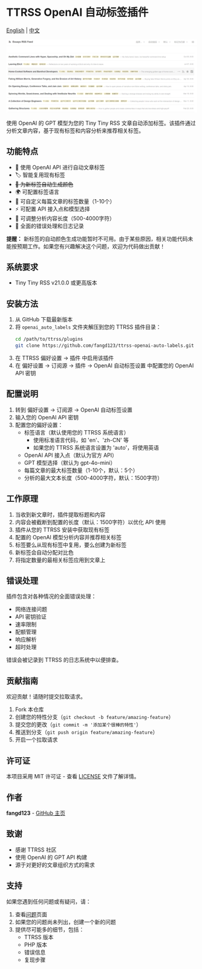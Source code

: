 # TTRSS OpenAI 自动标签插件

[English](README.md) | [中文](README_zh.md)

![插件截图](Screenshot.png)

使用 OpenAI 的 GPT 模型为您的 Tiny Tiny RSS 文章自动添加标签。该插件通过分析文章内容，基于现有标签和内容分析来推荐相关标签。

## 功能特点

- 🤖 使用 OpenAI API 进行自动文章标签
- 🏷️ 智能复用现有标签
- ~~🎨 为新标签自动生成颜色~~
- 🌍 可配置标签语言
- 🔄 可自定义每篇文章的标签数量（1-10个）
- ⚡ 可配置 API 接入点和模型选择
- 📝 可调整分析内容长度（500-4000字符）
- 🎯 全面的错误处理和日志记录

**提醒：** 新标签的自动颜色生成功能暂时不可用。由于某些原因，相关功能代码未能按预期工作。如果您有兴趣解决这个问题，欢迎为代码做出贡献！

## 系统要求

- Tiny Tiny RSS v21.0.0 或更高版本

## 安装方法

1. 从 GitHub 下载最新版本
2. 将 `openai_auto_labels` 文件夹解压到您的 TTRSS 插件目录：
   ```bash
   cd /path/to/ttrss/plugins
   git clone https://github.com/fangd123/ttrss-openai-auto-labels.git openai_auto_labels
   ```
3. 在 TTRSS 偏好设置 -> 插件 中启用该插件
4. 在 偏好设置 -> 订阅源 -> 插件 -> OpenAI 自动标签设置 中配置您的 OpenAI API 密钥

## 配置说明

1. 转到 偏好设置 -> 订阅源 -> OpenAI 自动标签设置
2. 输入您的 OpenAI API 密钥
3. 配置您的偏好设置：
   - 标签语言（默认使用您的 TTRSS 系统语言）
     - 使用标准语言代码，如 'en'、'zh-CN' 等
     - 如果您的 TTRSS 系统语言设置为 'auto'，将使用英语
   - OpenAI API 接入点（默认为官方 API）
   - GPT 模型选择（默认为 gpt-4o-mini）
   - 每篇文章的最大标签数量（1-10个，默认：5个）
   - 分析的最大文本长度（500-4000字符，默认：1500字符）

## 工作原理

1. 当收到新文章时，插件提取标题和内容
2. 内容会被截断到配置的长度（默认：1500字符）以优化 API 使用
3. 插件从您的 TTRSS 安装中获取现有标签
4. 配置的 OpenAI 模型分析内容并推荐相关标签
5. 标签要么从现有标签中复用，要么创建为新标签
6. 新标签会自动分配对比色
7. 将指定数量的最相关标签应用到文章上

## 错误处理

插件包含对各种情况的全面错误处理：

- 网络连接问题
- API 密钥验证
- 速率限制
- 配额管理
- 响应解析
- 超时处理

错误会被记录到 TTRSS 的日志系统中以便排查。

## 贡献指南

欢迎贡献！请随时提交拉取请求。

1. Fork 本仓库
2. 创建您的特性分支（`git checkout -b feature/amazing-feature`）
3. 提交您的更改（`git commit -m '添加某个很棒的特性'`）
4. 推送到分支（`git push origin feature/amazing-feature`）
5. 开启一个拉取请求

## 许可证

本项目采用 MIT 许可证 - 查看 [LICENSE](LICENSE) 文件了解详情。

## 作者

**fangd123** - [GitHub 主页](https://github.com/fangd123)

## 致谢

- 感谢 TTRSS 社区
- 使用 OpenAI 的 GPT API 构建
- 源于对更好的文章组织方式的需求

## 支持

如果您遇到任何问题或有疑问，请：

1. 查看[问题](https://github.com/fangd123/ttrss-openai-auto-labels/issues)页面
2. 如果您的问题尚未列出，创建一个新的问题
3. 提供尽可能多的细节，包括：
   - TTRSS 版本
   - PHP 版本
   - 错误信息
   - 复现步骤